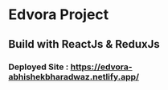 # Edvora Project

## Build with ReactJs & ReduxJs

### Deployed Site : https://edvora-abhishekbharadwaz.netlify.app/
